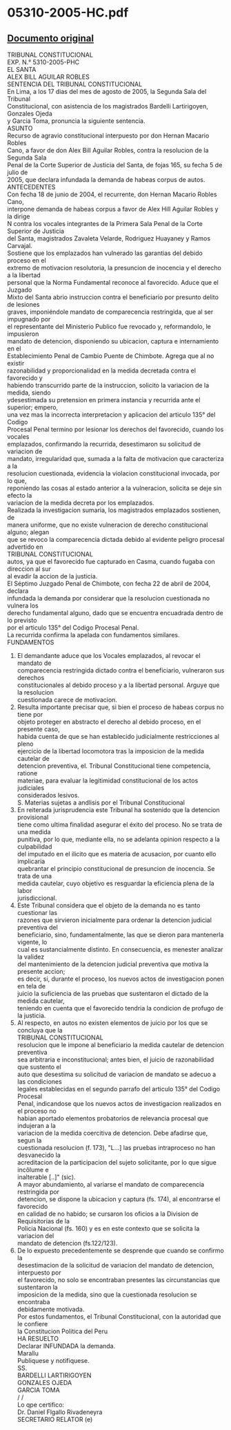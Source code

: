 
05310-2005-HC.pdf
=================
  
[Documento original](https://tc.gob.pe/jurisprudencia/2006/05310-2005-HC.pdf)  
---  
TRIBUNAL CONSTITUCIONAL  
EXP. N.° 5310-2005-PHC  
EL SANTA  
ALEX BILL AGUILAR ROBLES  
SENTENCIA DEL TRIBUNAL CONSTITUCIONAL  
En Lima, a los 17 dias del mes de agosto de 2005, la Segunda Sala del Tribunal  
Constitucional, con asistencia de los magistrados Bardelli Lartirigoyen, Gonzales Ojeda  
y Garcia Toma, pronuncia la siguiente sentencia.  
ASUNTO  
Recurso de agravio constitucional interpuesto por don Hernan Macario Robles  
Cano, a favor de don Alex Bill Aguilar Robles, contra la resolucion de la Segunda Sala  
Penal de la Corte Superior de Justicia del Santa, de fojas 165, su fecha 5 de julio de  
2005, que declara infundada la demanda de habeas corpus de autos.  
ANTECEDENTES  
Con fecha 18 de junio de 2004, el recurrente, don Hernan Macario Robles Cano,  
interpone demanda de habeas corpus a favor de Alex Hill Aguilar Robles y la dirige  
N contra los vocales integrantes de la Primera Sala Penal de la Corte Superior de Justicia  
del Santa, magistrados Zavaleta Velarde, Rodriguez Huayaney y Ramos Carvajal.  
Sostiene que los emplazados han vulnerado las garantias del debido proceso en el  
extremo de motivacion resolutoria, la presuncion de inocencia y el derecho a la libertad  
personal que la Norma Fundamental reconoce al favorecido. Aduce que el Juzgado  
Mixto del Santa abrio instruccion contra el beneficiario por presunto delito de lesiones  
graves, imponiéndole mandato de comparecencia restringida, que al ser impugnado por  
el representante del Ministerio Publico fue revocado y, reformandolo, le impusieron  
mandato de detencion, disponiendo su ubicacion, captura e internamiento en el  
Establecimiento Penal de Cambio Puente de Chimbote. Agrega que al no existir  
razonabilidad y proporcionalidad en la medida decretada contra el favorecido y  
habiendo transcurrido parte de la instruccion, solicito la variacion de la medida, siendo  
ydesestimada su pretension en primera instancia y recurrida ante el superior; empero,  
una vez mas la incorrecta interpretacion y aplicacion del articulo 135° del Codigo  
Procesal Penal termino por lesionar los derechos del favorecido, cuando los vocales  
emplazados, confirmando la recurrida, desestimaron su solicitud de variacion de  
mandato, irregularidad que, sumada a la falta de motivacion que caracteriza a la  
resolucion cuestionada, evidencia la violacion constitucional invocada, por lo que,  
reponiendo las cosas al estado anterior a la vulneracion, solicita se deje sin efecto la  
variacion de la medida decreta por los emplazados.  
Realizada la investigacion sumaria, los magistrados emplazados sostienen, de  
manera uniforme, que no existe vulneracion de derecho constitucional alguno; alegan  
que se revoco la comparecencia dictada debido al evidente peligro procesal advertido en  
TRIBUNAL CONSTITUCIONAL  
autos, ya que el favorecido fue capturado en Casma, cuando fugaba con direccion al sur  
al evadir la accion de la justicia.  
El Séptimo Juzgado Penal de Chimbote, con fecha 22 de abril de 2004, declara  
infundada la demanda por considerar que la resolucion cuestionada no vulnera los  
derecho fundamental alguno, dado que se encuentra encuadrada dentro de lo previsto  
por el articulo 135° del Codigo Procesal Penal.  
La recurrida confirma la apelada con fundamentos similares.  
FUNDAMENTOS  
1. El demandante aduce que los Vocales emplazados, al revocar el mandato de  
comparecencia restringida dictado contra el beneficiario, vulneraron sus derechos  
constitucionales al debido proceso y a la libertad personal. Arguye que la resolucion  
cuestionada carece de motivacion.  
2. Resulta importante precisar que, si bien el proceso de habeas corpus no tiene por  
objeto proteger en abstracto el derecho al debido proceso, en el presente caso,  
habida cuenta de que se han establecido judicialmente restricciones al pleno  
ejercicio de la libertad locomotora tras la imposicion de la medida cautelar de  
detencion preventiva, el. Tribunal Constitucional tiene competencia, ratione  
materiae, para evaluar la legitimidad constitucional de los actos judiciales  
considerados lesivos.  
S. Materias sujetas a andlisis por el Tribunal Constitucional  
3. En reiterada jurisprudencia este Tribunal ha sostenido que la detencion provisional  
tiene como ultima finalidad asegurar el éxito del proceso. No se trata de una medida  
punitiva, por lo que, mediante ella, no se adelanta opinion respecto a la culpabilidad  
del imputado en el ilicito que es materia de acusacion, por cuanto ello implicaria  
quebrantar el principio constitucional de presuncion de inocencia. Se trata de una  
medida cautelar, cuyo objetivo es resguardar la eficiencia plena de la labor  
jurisdiccional.  
4. Este Tribunal considera que el objeto de la demanda no es tanto cuestionar las  
razones que sirvieron inicialmente para ordenar la detencion judicial preventiva del  
beneficiario, sino, fundamentalmente, las que se dieron para mantenerla vigente, lo  
cual es sustancialmente distinto. En consecuencia, es menester analizar la validez  
del mantenimiento de la detencion judicial preventiva que motiva la presente accion;  
es decir, si, durante el proceso, los nuevos actos de investigacion ponen en tela de  
juicio la suficiencia de las pruebas que sustentaron el dictado de la medida cautelar,  
teniendo en cuenta que el favorecido tendria la condicion de profugo de la justicia.  
5. Al respecto, en autos no existen elementos de juicio por los que se concluya que la  
TRIBUNAL CONSTITUCIONAL  
resolucion que le impone al beneficiario la medida cautelar de detencion preventiva  
sea arbitraria e inconstitucional; antes bien, el juicio de razonabilidad que sustento el  
auto que desestima su solicitud de variacion de mandato se adecuo a las condiciones  
legales establecidas en el segundo parrafo del articulo 135° del Codigo Procesal  
Penal, indicandose que los nuevos actos de investigacion realizados en el proceso no  
habian aportado elementos probatorios de relevancia procesal que indujeran a la  
variacion de la medida coercitiva de detencion. Debe afadirse que, segun la  
cuestionada resolucion (f. 173), "L...] las pruebas intraproceso no han desvanecido la  
acreditacion de la participacion del sujeto solicitante, por lo que sigue incôlume e  
inalterable [..]" (sic).  
A mayor abundamiento, al variarse el mandato de comparecencia restringida por  
detencion, se dispone la ubicacion y captura (fs. 174), al encontrarse el favorecido  
en calidad de no habido; se cursaron los oficios a la Division de Requisitorias de la  
Policia Nacional (fs. 160) y es en este contexto que se solicita la variacion del  
mandato de detencion (fs.122/123).  
6. De lo expuesto precedentemente se desprende que cuando se confirmo la  
desestimacion de la solicitud de variacion del mandato de detencion, interpuesto por  
el favorecido, no solo se encontraban presentes las circunstancias que sustentaron la  
imposicion de la medida, sino que la cuestionada resolucion se encontraba  
debidamente motivada.  
Por estos fundamentos, el Tribunal Constitucional, con la autoridad que le confiere  
la Constitucion Politica del Peru  
HA RESUELTO  
Declarar INFUNDADA la demanda.  
Marallu  
Publiquese y notifiquese.  
SS.  
BARDELLI LARTIRIGOYEN  
GONZALES OJEDA  
GARCIA TOMA  
/ /  
Lo qpe certifico:  
Dr. Daniel Flgallo Rivadeneyra  
SECRETARIO RELATOR (e)